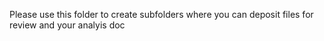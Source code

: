 Please use this folder to create subfolders where you can deposit files for review and your analyis doc
